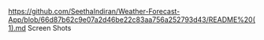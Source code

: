 https://github.com/SeethaIndiran/Weather-Forecast-App/blob/66d87b62c9e07a2d46be22c83aa756a252793d43/README%20(1).md
Screen Shots
